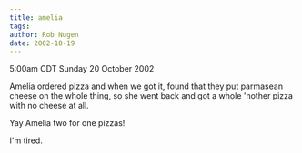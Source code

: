 ```yaml
---
title: amelia
tags: 
author: Rob Nugen
date: 2002-10-19
---
```


<p class=date>5:00am CDT Sunday 20 October 2002</p>

<p>Amelia ordered pizza and when we got it, found that they put
parmasean cheese on the whole thing, so she went back and got a whole
'nother pizza with no cheese at all.</p>

<p>Yay Amelia two for one pizzas!</p>

<p>I'm tired.</p>

